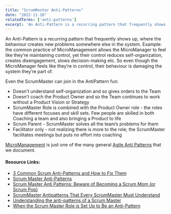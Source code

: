 ```yaml
---
title: "ScrumMaster Anti-Patterns"
date: "2022-11-10"
relatedTerms: ['anti-patterns']
excerpt: 'An Anti-Pattern is a recurring pattern that frequently shows up, where the behaviour'
---
```


An Anti-Pattern is a recurring pattern that frequently shows up, where the behaviour creates new problems somewhere else in the system. Example: the common practice of MicroManagement allows the MicroManager to feel like they’re maintaining control, yet their control reduces self-organization, creates disengagement, slows decision-making etc. So even though the MicroManager feels like they’re in control, their behaviour is damaging the system they’re part of.

Even the ScrumMaster can join in the AntiPattern fun:

- Doesn’t understand self-organization and so gives orders to the Team
- Doesn’t coach the Product Owner and so the Team continues to work without a Product Vision or Strategy
- ScrumMaster Role is combined with the Product Owner role - the roles have different focuses and skill sets. Few people are skilled in both Coaching a team and also bringing a Product to life
- Scrum Parent - ScrumMaster solves all the team’s problems for them
- Facilitator only - not realizing there is more to the role; the ScrumMaster facilitates meetings but puts no effort into coaching

[MicroManagement](https://agilepainrelief.com/blog/scrum-anti-patterns-micromanagement) is just one of the many general [Agile Anti Patterns](https://agilepainrelief.com/blog/scrum-anti-patterns) that we document.

#### Resource Links:

- [3 Common Scrum Anti-Patterns and How to Fix Them](https://www.techwell.com/techwell-insights/2020/01/3-common-scrum-anti-patterns-and-how-fix-them)
- [Scrum Master Anti-Patterns](https://hackernoon.com/scrum-master-anti-patterns-b3aeb35ffe31)
- [Scrum Master Anti Patterns: Beware of Becoming a Scrum Mom (or Scrum Pop)](https://www.agilealliance.org/scrum-master-anti-patterns-beware-of-becoming-a-scrum-mom-or-scrum-pop/)
- [ScrumMaster Antipatterns That Every ScrumMaster Must Understand](https://adaptmethodology.com/scrummaster-antipatterns/)
- [Understanding the anti-patterns of a Scrum Master](https://www.incrementone.com/perspectives/understanding-the-anti-patterns-of-a-scrum-master)
- [When the Scrum Master Role is Set Up to Be an Anti-Pattern](https://nextupsolutions.com/insights/when-the-scrum-master-role-is-set-up-to-be-an-anti-pattern)

